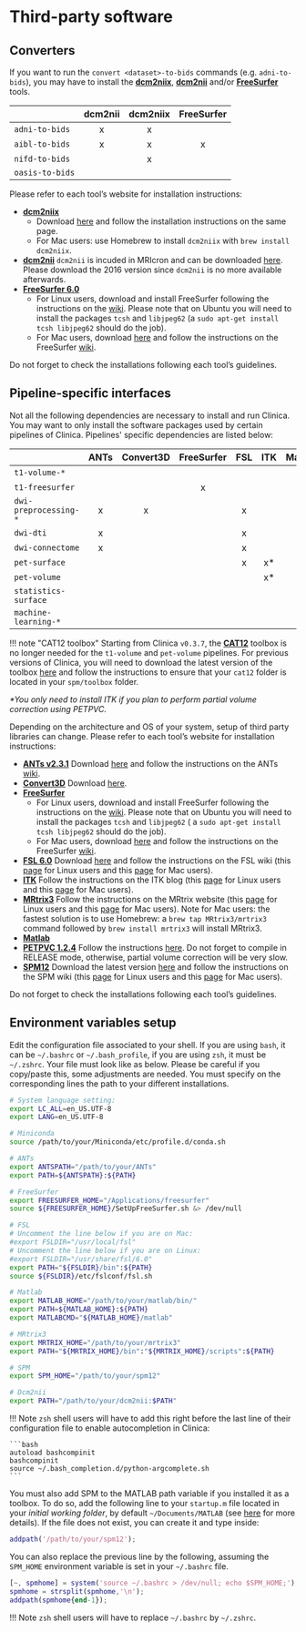 <!-- markdownlint-disable MD046 -->
# Third-party software

## Converters

If you want to run the `convert <dataset>-to-bids` commands (e.g. `adni-to-bids`), you may have to install the [**dcm2niix**](https://github.com/rordenlab/dcm2niix), [**dcm2nii**](https://www.nitrc.org/frs/?group_id=152) and/or [**FreeSurfer**](http://surfer.nmr.mgh.harvard.edu/) tools.

|                   | dcm2nii | dcm2niix | FreeSurfer |
|:------------------|:-------:|:--------:|:----------:|
| `adni-to-bids`    |    x    |    x     |            |
| `aibl-to-bids`    |    x    |    x     |     x      |
| `nifd-to-bids`    |         |    x     |            |
| `oasis-to-bids`   |         |          |            |

Please refer to each tool’s website for installation instructions:

- [**dcm2niix**](https://github.com/rordenlab/dcm2niix)
  - Download [here](https://github.com/rordenlab/dcm2niix) and follow the installation instructions on the same page.
  - For Mac users: use Homebrew to install `dcm2niix` with `brew install dcm2niix`.
- [**dcm2nii**](https://www.nitrc.org/frs/?group_id=152) `dcm2nii` is incuded in MRIcron and can be downloaded [here](https://www.nitrc.org/frs/?group_id=152).
Please download the 2016 version since `dcm2nii` is no more available afterwards.
- [**FreeSurfer 6.0**](http://surfer.nmr.mgh.harvard.edu/)
  - For Linux users, download and install FreeSurfer following the instructions on the [wiki](http://surfer.nmr.mgh.harvard.edu/fswiki/DownloadAndInstall).
  Please note that on Ubuntu you will need to install the packages `tcsh` and `libjpeg62` (a `sudo apt-get install tcsh libjpeg62` should do the job).
  - For Mac users, download [here](http://surfer.nmr.mgh.harvard.edu/fswiki/DownloadAndInstall) and follow the instructions on the FreeSurfer [wiki](https://surfer.nmr.mgh.harvard.edu/fswiki/MacOsInstall).

Do not forget to check the installations following each tool’s guidelines.

## Pipeline-specific interfaces

Not all the following dependencies are necessary to install and run Clinica.
You may want to only install the software packages used by certain pipelines of Clinica.
Pipelines' specific dependencies are listed below:

|                          | ANTs | Convert3D | FreeSurfer | FSL | ITK | Matlab | MRtrix3 | PETPVC | SPM |
|:-------------------------|:----:|:---------:|:----------:|:---:|:---:|:------:|:-------:|:------:|:---:|
| `t1-volume-*`            |      |           |            |     |     |    x   |         |        |  x  |
| `t1-freesurfer`          |      |           |     x      |     |     |        |         |        |     |
| `dwi-preprocessing-*`    |   x  |     x     |            |  x  |     |        |    x    |        |     |
| `dwi-dti`                |   x  |           |            |  x  |     |        |    x    |        |     |
| `dwi-connectome`         |   x  |           |            |  x  |     |        |    x    |        |     |
| `pet-surface`            |      |           |            |  x  |  x* |        |         |   x*   |  x  |
| `pet-volume`             |      |           |            |     |  x* |    x   |         |   x*   |  x  |
| `statistics-surface`     |      |           |            |     |     |    x   |         |        |     |
| `machine-learning-*`     |      |           |            |     |     |        |         |        |     |

!!! note "CAT12 toolbox"
    Starting from Clinica `v0.3.7`, the [**CAT12**](http://dbm.neuro.uni-jena.de/cat/) toolbox is no longer needed for the `t1-volume` and `pet-volume` pipelines.
    For previous versions of Clinica, you will need to download the latest version of the toolbox [here](http://dbm.neuro.uni-jena.de/cat/index.html#DOWNLOAD) and follow the instructions to ensure that your `cat12` folder is located in your `spm/toolbox` folder.

_*You only need to install ITK if you plan to perform partial volume correction using PETPVC._

Depending on the architecture and OS of your system, setup of third party libraries can change.
Please refer to each tool’s website for installation instructions:

- [**ANTs v2.3.1**](http://picsl.upenn.edu/software/ants/) Download [here](https://github.com/stnava/ANTs/releases) and follow the instructions on the ANTs [wiki](https://github.com/stnava/ANTs/wiki/Compiling-ANTs-on-Linux-and-Mac-OS).
- [**Convert3D**](http://www.itksnap.org/pmwiki/pmwiki.php?n=Convert3D.Convert3D) Download [here](http://www.itksnap.org/pmwiki/pmwiki.php?n=Downloads.C3D).
- [**FreeSurfer**](http://surfer.nmr.mgh.harvard.edu/)
  - For Linux users, download and install FreeSurfer following the instructions on the [wiki](http://surfer.nmr.mgh.harvard.edu/fswiki/DownloadAndInstall).
  Please note that on Ubuntu you will need to install the packages `tcsh` and `libjpeg62` ( a `sudo apt-get install tcsh libjpeg62` should do the job).
  - For Mac users, download [here](http://surfer.nmr.mgh.harvard.edu/fswiki/DownloadAndInstall) and follow the instructions on the FreeSurfer [wiki](https://surfer.nmr.mgh.harvard.edu/fswiki/MacOsInstall).
- [**FSL 6.0**](https://fsl.fmrib.ox.ac.uk/) Download [here](https://fsl.fmrib.ox.ac.uk/fsldownloads) and follow the instructions on the FSL wiki (this [page](https://fsl.fmrib.ox.ac.uk/fsl/fslwiki/FslInstallation/Linux) for Linux users and this [page](https://fsl.fmrib.ox.ac.uk/fsl/fslwiki/FslInstallation/MacOsX) for Mac users).
- [**ITK**](https://itk.org/) Follow the instructions on the ITK blog (this [page](https://blog.kitware.com/itk-packages-in-linux-distributions/) for Linux users and this [page](https://blog.kitware.com/kitware-packages-on-os-x-with-homebrew/) for Mac users).
- [**MRtrix3**](http://www.mrtrix.org) Follow the instructions on the MRtrix website (this [page](https://mrtrix.readthedocs.io/en/latest/installation/linux_install.html) for Linux users and this [page](https://mrtrix.readthedocs.io/en/latest/installation/mac_install.html) for Mac users).
Note for Mac users: the fastest solution is to use Homebrew: a `brew tap MRtrix3/mrtrix3` command followed by `brew install mrtrix3` will install MRtrix3.
- [**Matlab**](https://fr.mathworks.com/products/matlab/)
- [**PETPVC 1.2.4**](https://github.com/UCL/PETPVC) Follow the instructions [here](https://github.com/UCL/PETPVC).
Do not forget to compile in RELEASE mode, otherwise, partial volume correction will be very slow.
- [**SPM12**](http://www.fil.ion.ucl.ac.uk/spm/) Download the latest version [here](http://www.fil.ion.ucl.ac.uk/spm/download/restricted/eldorado/spm12.zip) and follow the instructions on the SPM wiki (this [page](https://en.wikibooks.org/wiki/SPM/Installation_on_64bit_Linux) for Linux users and this [page](https://en.wikibooks.org/wiki/SPM/Installation_on_64bit_Mac_OS_(Intel)) for Mac users).

Do not forget to check the installations following each tool’s guidelines.

## Environment variables setup

Edit the configuration file associated to your shell.
If you are using `bash`, it can be `~/.bashrc` or `~/.bash_profile`, if you are using `zsh`, it must be `~/.zshrc`.
Your file must look like as below.
Please be careful if you copy/paste this, some adjustments are needed.
You must specify on the corresponding lines the path to your different installations.

```bash
# System language setting:
export LC_ALL=en_US.UTF-8
export LANG=en_US.UTF-8

# Miniconda
source /path/to/your/Miniconda/etc/profile.d/conda.sh

# ANTs
export ANTSPATH="/path/to/your/ANTs"
export PATH=${ANTSPATH}:${PATH}

# FreeSurfer
export FREESURFER_HOME="/Applications/freesurfer"
source ${FREESURFER_HOME}/SetUpFreeSurfer.sh &> /dev/null

# FSL
# Uncomment the line below if you are on Mac:
#export FSLDIR="/usr/local/fsl"
# Uncomment the line below if you are on Linux:
#export FSLDIR="/usr/share/fsl/6.0"
export PATH="${FSLDIR}/bin":${PATH}
source ${FSLDIR}/etc/fslconf/fsl.sh

# Matlab
export MATLAB_HOME="/path/to/your/matlab/bin/"
export PATH=${MATLAB_HOME}:${PATH}
export MATLABCMD="${MATLAB_HOME}/matlab"

# MRtrix3
export MRTRIX_HOME="/path/to/your/mrtrix3"
export PATH="${MRTRIX_HOME}/bin":"${MRTRIX_HOME}/scripts":${PATH}

# SPM
export SPM_HOME="/path/to/your/spm12"

# Dcm2nii
export PATH="/path/to/your/dcm2nii:$PATH"
```

<!-- # Autocomplete system
eval "$(register-python-argcomplete clinica)" -->

!!! Note
    `zsh` shell users will have to add this right before the last line of their configuration file to enable autocompletion in Clinica:

    ```bash
    autoload bashcompinit
    bashcompinit
    source ~/.bash_completion.d/python-argcomplete.sh
    ```

You must also add SPM to the MATLAB path variable if you installed it as a toolbox.
To do so, add the following line to your `startup.m` file located in your *initial working folder*, by default `~/Documents/MATLAB` (see [here](https://fr.mathworks.com/help/matlab/ref/startup.html) for more details).
If the file does not exist, you can create it and type inside:

```matlab
addpath('/path/to/your/spm12');
```

You can also replace the previous line by the following, assuming the `SPM_HOME` environment variable is set in your `~/.bashrc` file.

```matlab
[~, spmhome] = system('source ~/.bashrc > /dev/null; echo $SPM_HOME;');
spmhome = strsplit(spmhome,'\n');
addpath(spmhome{end-1});
```

!!! Note
    `zsh` shell users will have to replace `~/.bashrc` by `~/.zshrc`.
